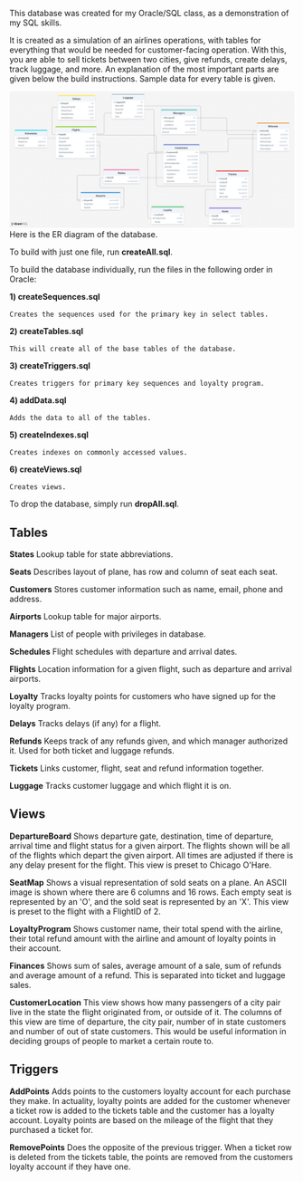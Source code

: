 This database was created for my Oracle/SQL class, as a demonstration of my SQL skills.

It is created as a simulation of an airlines operations, with tables for everything that would be needed for customer-facing operation. With this, you are able to sell tickets between two cities, give refunds, create delays, track luggage, and more. An explanation of the most important parts are given below the build instructions. Sample data for every table is given.

![test](https://github.com/boxOfEclairs/airlineDatabase/blob/main/AirlineERdiagram.png)
Here is the ER diagram of the database.

To build with just one file, run **createAll.sql**.

To build the database individually, run the files in the following order in Oracle:

**1) createSequences.sql**

	Creates the sequences used for the primary key in select tables.

**2) createTables.sql**

	This will create all of the base tables of the database.

**3) createTriggers.sql**

	Creates triggers for primary key sequences and loyalty program.

**4) addData.sql**

	Adds the data to all of the tables.

**5) createIndexes.sql**

	Creates indexes on commonly accessed values.
**6) createViews.sql**

	Creates views.

To drop the database, simply run **dropAll.sql**.

  

## Tables

**States**
Lookup table for state abbreviations.

**Seats**
Describes layout of plane, has row and column of seat each seat.

**Customers**
Stores customer information such as name, email, phone and address.

**Airports**
Lookup table for major airports.

**Managers**
List of people with privileges in database.

**Schedules**
Flight schedules with departure and arrival dates.

**Flights**
Location information for a given flight, such as departure and arrival airports.

**Loyalty**
Tracks loyalty points for customers who have signed up for the loyalty program.

**Delays**
Tracks delays (if any) for a flight.

**Refunds**
Keeps track of any refunds given, and which manager authorized it. Used for both ticket and luggage refunds.

**Tickets**
Links customer, flight, seat and refund information together.

**Luggage**
Tracks customer luggage and which flight it is on.
  

## Views

**DepartureBoard**
Shows departure gate, destination, time of departure, arrival time and flight status for a given airport. The flights shown will be all of the flights which depart the given airport. All times are adjusted if there is any delay present for the flight.
This view is preset to Chicago O'Hare.

**SeatMap**
Shows a visual representation of sold seats on a plane. An ASCII image is shown where there are 6 columns and 16 rows. Each empty seat is represented by an 'O', and the sold seat is represented by an 'X'. This view is preset to the flight with a FlightID of 2.

**LoyaltyProgram**
Shows customer name, their total spend with the airline, their total refund amount with the airline and amount of loyalty points in their account.

**Finances**
Shows sum of sales, average amount of a sale, sum of refunds and average amount of a refund. This is separated into ticket and luggage sales.

**CustomerLocation**
This view shows how many passengers of a city pair live in the state the flight originated from, or outside of it. The columns of this view are time of departure, the city pair, number of in state customers and number of out of state customers. This would be useful information in deciding groups of people to market a certain route to.
  

## Triggers

**AddPoints**
Adds points to the customers loyalty account for each purchase they make. In actuality, loyalty points are added for the customer whenever a ticket row is added to the tickets table and the customer has a loyalty account. Loyalty points are based on the mileage of the flight that they purchased a ticket for.

**RemovePoints**
Does the opposite of the previous trigger. When a ticket row is deleted from the tickets table, the points are removed from the customers loyalty account if they have one.
